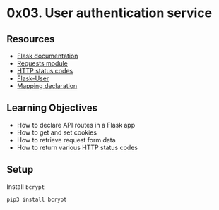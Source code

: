 # 0x03. User authentication service
## Resources
- [Flask documentation](https://flask.palletsprojects.com/en/stable/quickstart/)
- [Requests module](https://flask.palletsprojects.com/en/stable/quickstart/)
- [HTTP status codes](https://www.w3.org/Protocols/rfc2616/rfc2616-sec10.html)
- [Flask-User](https://flask-user.readthedocs.io/en/latest/)
- [Mapping declaration](https://docs.sqlalchemy.org/en/13/orm/tutorial.html#declare-a-mapping)

## Learning Objectives
- How to declare API routes in a Flask app
- How to get and set cookies
- How to retrieve request form data
- How to return various HTTP status codes
## Setup
Install `bcrypt`
```
pip3 install bcrypt
```
